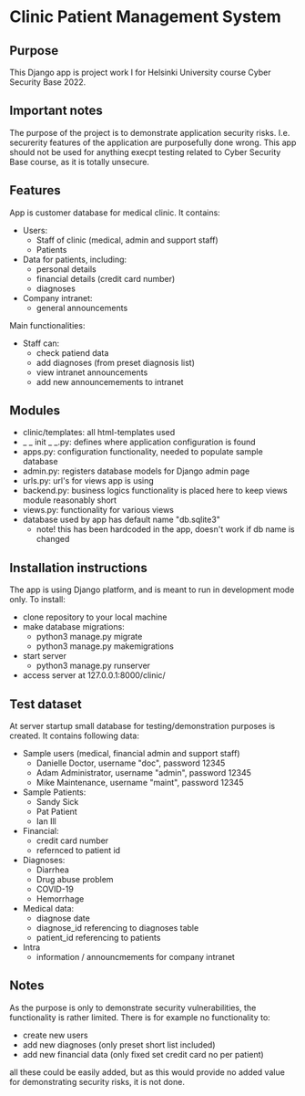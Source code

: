 # Clinic Patient Management System

## Purpose
This Django app is project work I for Helsinki University course Cyber Security Base 2022.

## Important notes
The purpose of the project is to demonstrate application security risks. I.e. securerity features of the application are purposefully done wrong. This app should not be used for anything execpt testing related to Cyber Security Base course, as it is totally unsecure. 

## Features
App is customer database for medical clinic. It contains:
- Users:
    - Staff of clinic (medical, admin and support staff)
    - Patients
- Data for patients, including:
    - personal details
    - financial details (credit card number)
    - diagnoses 
- Company intranet: 
    - general announcements


Main functionalities:
- Staff can:
    - check patiend data
    - add diagnoses (from preset diagnosis list)
    - view intranet announcements
    - add new announcemements to intranet

## Modules
- clinic/templates: all html-templates used
- _ _ init _ _.py: defines where application configuration is found
- apps.py: configuration functionality, needed to populate sample database
- admin.py: registers database models for Django admin page
- urls.py: url's for views app is using
- backend.py: business logics functionality is placed here to keep views module reasonably short
- views.py: functionality for various views
- database used by app has default name "db.sqlite3"
    - note! this has been hardcoded in the app, doesn't work if db name is changed

## Installation instructions
The app is using Django platform, and is meant to run in development mode only. To install:
- clone repository to your local machine
- make database migrations:
    - python3 manage.py migrate
    - python3 manage.py makemigrations
- start server
    - python3 manage.py runserver
- access server at 127.0.0.1:8000/clinic/


## Test dataset
At server startup small database for testing/demonstration purposes is created. It contains following data:
- Sample users (medical, financial admin and support staff)
    - Danielle Doctor, username "doc", password 12345
    - Adam Administrator, username "admin", password 12345
    - Mike Maintenance, username "maint", password 12345
- Sample Patients:
    - Sandy Sick
    - Pat Patient
    - Ian Ill
- Financial:
    - credit card number
    - refernced to patient id
- Diagnoses:
    - Diarrhea
    - Drug abuse problem
    - COVID-19
    - Hemorrhage
- Medical data:
    - diagnose date
    - diagnose_id referencing to diagnoses table
    - patient_id referencing to patients
- Intra
    - information /  announcmements for company intranet

## Notes
As the purpose is only to demonstrate security vulnerabilities, the functionality is rather limited. There is for example no functionality to:
- create new users
- add new diagnoses (only preset short list included)
- add new financial data (only fixed set credit card no per patient)

all these could be easily added, but as this would provide no added value for demonstrating security risks, it is not done. 

